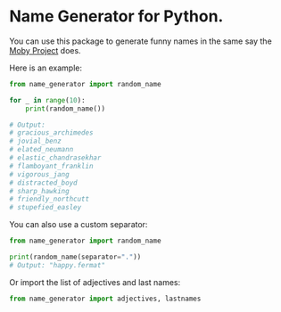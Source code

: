 # Name Generator for Python.

You can use this package to generate funny names in the same say the [Moby Project](https://github.com/moby/moby/blob/4f0d95fa6ee7f865597c03b9e63702cdcb0f7067/pkg/namesgenerator/names-generator.go) does.

Here is an example:

```python
from name_generator import random_name

for _ in range(10):
    print(random_name())

# Output:
# gracious_archimedes
# jovial_benz
# elated_neumann
# elastic_chandrasekhar
# flamboyant_franklin
# vigorous_jang
# distracted_boyd
# sharp_hawking
# friendly_northcutt
# stupefied_easley
```

You can also use a custom separator:

```python
from name_generator import random_name

print(random_name(separator="."))
# Output: "happy.fermat"
```

Or import the list of adjectives and last names:

```python
from name_generator import adjectives, lastnames
```